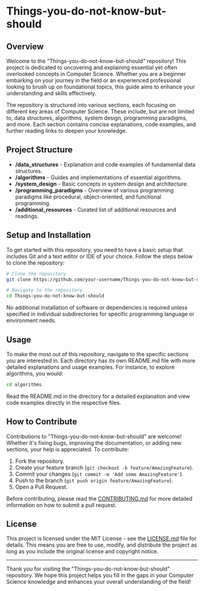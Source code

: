 # Things-you-do-not-know-but-should

## Overview

Welcome to the "Things-you-do-not-know-but-should" repository! This project is dedicated to uncovering and explaining essential yet often overlooked concepts in Computer Science. Whether you are a beginner embarking on your journey in the field or an experienced professional looking to brush up on foundational topics, this guide aims to enhance your understanding and skills effectively.

The repository is structured into various sections, each focusing on different key areas of Computer Science. These include, but are not limited to, data structures, algorithms, system design, programming paradigms, and more. Each section contains concise explanations, code examples, and further reading links to deepen your knowledge.

## Project Structure

- **/data_structures** - Explanation and code examples of fundamental data structures.
- **/algorithms** - Guides and implementations of essential algorithms.
- **/system_design** - Basic concepts in system design and architecture.
- **/programming_paradigms** - Overview of various programming paradigms like procedural, object-oriented, and functional programming.
- **/additional_resources** - Curated list of additional resources and readings.

## Setup and Installation

To get started with this repository, you need to have a basic setup that includes Git and a text editor or IDE of your choice. Follow the steps below to clone the repository:

```bash
# Clone the repository
git clone https://github.com/your-username/Things-you-do-not-know-but-should.git

# Navigate to the repository
cd Things-you-do-not-know-but-should
```

No additional installation of software or dependencies is required unless specified in individual subdirectories for specific programming language or environment needs.

## Usage

To make the most out of this repository, navigate to the specific sections you are interested in. Each directory has its own README.md file with more detailed explanations and usage examples. For instance, to explore algorithms, you would:

```bash
cd algorithms
```

Read the README.md in the directory for a detailed explanation and view code examples directly in the respective files.

## How to Contribute

Contributions to "Things-you-do-not-know-but-should" are welcome! Whether it's fixing bugs, improving the documentation, or adding new sections, your help is appreciated. To contribute:

1. Fork the repository.
2. Create your feature branch (`git checkout -b feature/AmazingFeature`).
3. Commit your changes (`git commit -m 'Add some AmazingFeature'`).
4. Push to the branch (`git push origin feature/AmazingFeature`).
5. Open a Pull Request.

Before contributing, please read the [CONTRIBUTING.md](CONTRIBUTING.md) for more detailed information on how to submit a pull request.

## License

This project is licensed under the MIT License - see the [LICENSE.md](LICENSE.md) file for details. This means you are free to use, modify, and distribute the project as long as you include the original license and copyright notice.

---
Thank you for visiting the "Things-you-do-not-know-but-should" repository. We hope this project helps you fill in the gaps in your Computer Science knowledge and enhances your overall understanding of the field!